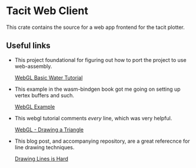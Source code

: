 # Tacit Web Client

This crate contains the source for a web app frontend for the tacit plotter.

## Useful links

* This project foundational for figuring out how to port the project to use web-assembly.

  [WebGL Basic Water Tutorial](https://github.com/chinedufn/webgl-water-tutorial/blob/master/src/shader/mod.rs)

* This example in the wasm-bindgen book got me going on setting up vertex buffers and such.

  [WebGL Example](https://rustwasm.github.io/wasm-bindgen/examples/webgl.html)

* This webgl tutorial comments *every* line, which was very helpful.

  [WebGL - Drawing a Triangle](https://www.tutorialspoint.com/webgl/webgl_drawing_a_triangle.htm)

* This blog post, and accompanying repository, are a great referecnce for line drawing techniques.

  [Drawing Lines is Hard](https://mattdesl.svbtle.com/drawing-lines-is-hard)
